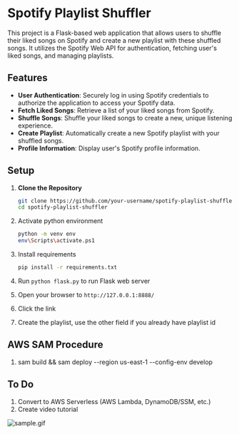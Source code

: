 # Spotify Playlist Shuffler

This project is a Flask-based web application that allows users to shuffle their liked songs on Spotify and create a new playlist with these shuffled songs. It utilizes the Spotify Web API for authentication, fetching user's liked songs, and managing playlists.

## Features

- **User Authentication**: Securely log in using Spotify credentials to authorize the application to access your Spotify data.
- **Fetch Liked Songs**: Retrieve a list of your liked songs from Spotify.
- **Shuffle Songs**: Shuffle your liked songs to create a new, unique listening experience.
- **Create Playlist**: Automatically create a new Spotify playlist with your shuffled songs.
- **Profile Information**: Display user's Spotify profile information.

## Setup

1. **Clone the Repository**

   ```bash
   git clone https://github.com/your-username/spotify-playlist-shuffler.git
   cd spotify-playlist-shuffler
   ```

2. Activate python environment
   ```bash
   python -m venv env
   env\Scripts\activate.ps1
   ```
3. Install requirements
   ```bash
   pip install -r requirements.txt
   ```
4. Run `python flask.py` to run Flask web server

5. Open your browser to `http://127.0.0.1:8888/`

6. Click the link

7. Create the playlist, use the other field if you already have playlist id

## AWS SAM Procedure
1.  sam build && sam deploy --region us-east-1 --config-env develop

## To Do
1. Convert to AWS Serverless (AWS Lambda, DynamoDB/SSM, etc.)
2. Create video tutorial

![sample.gif](sample.gif)